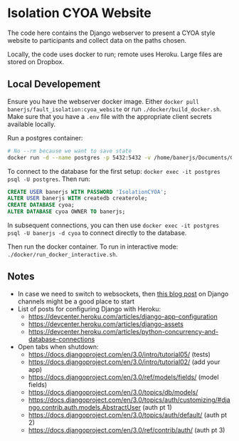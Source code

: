 # Isolation CYOA Website

The code here contains the Django webserver to present a CYOA style website to participants and collect data on the paths chosen.

Locally, the code uses docker to run; remote uses Heroku. Large files are stored on Dropbox.


## Local Developement

Ensure you have the webserver docker image. Either `docker pull banerjs/fault_isolation:cyoa_website` or run `./docker/build_docker.sh`. Make sure that you have a `.env` file with the appropriate client secrets available locally.

Run a postgres container:

```bash
# No --rm because we want to save state
docker run -d --name postgres -p 5432:5432 -v /home/banerjs/Documents/GT/Research/Data/arbitration/2019-12-09/postgres/data:/var/lib/postgresql/data postgres:11
```

To connect to the database for the first setup: `docker exec -it postgres psql -U postgres`. Then run:

```sql
CREATE USER banerjs WITH PASSWORD 'IsolationCYOA';
ALTER USER banerjs WITH createdb createrole;
CREATE DATABASE cyoa;
ALTER DATABASE cyoa OWNER TO banerjs;
```

In subsequent connections, you can then use `docker exec -it postgres psql -U banerjs -d cyoa` to connect directly to the database.

Then run the docker container. To run in interactive mode: `./docker/run_docker_interactive.sh`.


## Notes

- In case we need to switch to websockets, then [this blog post](https://blog.heroku.com/in_deep_with_django_channels_the_future_of_real_time_apps_in_django) on Django channels might be a good place to start
- List of posts for configuring Django with Heroku:
    - https://devcenter.heroku.com/articles/django-app-configuration
    - https://devcenter.heroku.com/articles/django-assets
    - https://devcenter.heroku.com/articles/python-concurrency-and-database-connections
- Open tabs when shutdown:
    - https://docs.djangoproject.com/en/3.0/intro/tutorial05/ (tests)
    - https://docs.djangoproject.com/en/3.0/intro/tutorial02/ (add your app)
    - https://docs.djangoproject.com/en/3.0/ref/models/fields/ (model fields)
    - https://docs.djangoproject.com/en/3.0/topics/db/models/
    - https://docs.djangoproject.com/en/3.0/topics/auth/customizing/#django.contrib.auth.models.AbstractUser (auth pt 1)
    - https://docs.djangoproject.com/en/3.0/topics/auth/default/ (auth pt 2)
    - https://docs.djangoproject.com/en/3.0/ref/contrib/auth/ (auth pt 3)
